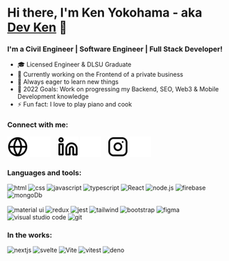 # Hi there, I'm Ken Yokohama - aka [Dev Ken](https://kenyokohama.com/) 👋

<h3 align="left">I'm a Civil Engineer | Software Engineer | Full Stack Developer!</h3>

-   :mortar_board: Licensed Engineer & DLSU Graduate
-   :telescope: Currently working on the Frontend of a private business
-   :seedling: Always eager to learn new things
-   :goal_net: 2022 Goals: Work on progressing my Backend, SEO, Web3 & Mobile Development knowledge
-   :zap: Fun fact: I love to play piano and cook

<h3>Connect with me:</h3>

[![website](./img/globe-light.svg)](https://kenyokohama.com/#gh-light-mode-only)
[![website](./img/globe-dark.svg)](https://kenyokohama.com/#gh-dark-mode-only)
&nbsp;&nbsp;
[![website](./img/linkedin-light.svg)](https://ph.linkedin.com/in/ken-yokohama-bba021179#gh-light-mode-only)
[![website](./img/linkedin-dark.svg)](https://ph.linkedin.com/in/ken-yokohama-bba021179#gh-dark-mode-only)
&nbsp;&nbsp;
[![website](./img/instagram-light.svg)](https://www.instagram.com/kenyokohama/#gh-light-mode-only)
[![website](./img/instagram-dark.svg)](https://www.instagram.com/kenyokohama/#gh-dark-mode-only)

<h3>Languages and tools:</h3>

<p align="left">
  <span>
    <!-- HTML -->
    <img src="https://cdn.jsdelivr.net/gh/devicons/devicon/icons/html5/html5-original.svg" alt="html" width="40" height="40"/>
    <!-- CSS -->
    <img src="https://cdn.jsdelivr.net/gh/devicons/devicon/icons/css3/css3-original.svg" alt="css" width="40" height="40"/>
    <!-- JavaScript -->
    <img src="https://cdn.svgporn.com/logos/javascript.svg?response-content-disposition=attachment%3Bfilename%3Djavascript.svg" alt="javascript" width="40" height="40"/>
    <!-- Typescript -->
    <img src="https://cdn.svgporn.com/logos/typescript-icon.svg?" alt="typescript" width="40" height="40"/>
    <!-- React -->
    <img src="https://cdn.svgporn.com/logos/react.svg?response-content-disposition=attachment%3Bfilename%3Dreact.svg" class="filter-green" alt="React" width="40" height="40"/>
    <!-- Node.js -->
    <img src="https://cdn.jsdelivr.net/gh/devicons/devicon/icons/nodejs/nodejs-original.svg" alt="node.js" width="40" height="40"/>
    <!-- Firebase -->
    <img src="https://cdn.svgporn.com/logos/firebase.svg" alt="firebase" width="40" height="40"/>
    <!-- MongoDB -->
    <img src="https://cdn.jsdelivr.net/gh/devicons/devicon/icons/mongodb/mongodb-original.svg" alt="mongoDb" width="40" height="40"/>
    <br></br>
    <!-- Material UI -->
    <img src="https://cdn.svgporn.com/logos/material-ui.svg?response-content-disposition=attachment%3Bfilename%3Dmaterial-ui.svg" alt="material ui" width="40" height="40"/>
    <!-- Redux -->
    <img src="https://cdn.svgporn.com/logos/redux.svg" alt="redux" width="40" height="40"/>
    <!-- Jest -->
    <img src="https://cdn.svgporn.com/logos/jest.svg" alt="jest" width="40" height="40" />
    <!-- Tailwind -->
    <img src="https://cdn.svgporn.com/logos/tailwindcss-icon.svg" alt="tailwind" width="40" height="40"/>
    <!-- Bootstrap -->
    <img src="https://cdn.svgporn.com/logos/bootstrap.svg" alt="bootstrap" width="40" height="40"/>
    <!-- Figma -->
    <img src="https://cdn.svgporn.com/logos/figma.svg" alt="figma" width="40" height="40"/>
    <!-- VS Code -->
    <img src="https://cdn.svgporn.com/logos/visual-studio-code.svg?response-content-disposition=attachment%3Bfilename%3Dvisual-studio-code.svg" alt="visual studio code" width="40" height="40"/>
    <!-- Git -->
    <img src="https://cdn.svgporn.com/logos/git-icon.svg?response-content-disposition=attachment%3Bfilename%3Dgit-icon.svg" alt="git" width="40" height="40"/>
  </span>
</p>

<h3>In the works:</h3>

<p>
  <span>
    <!-- Next.JS -->
    <img
    src="https://ui-lib.com/blog/wp-content/uploads/2021/12/nextjs-boilerplate-logo.png"
    alt="nextjs" width="40" height="40"/>
    <!-- Svelte -->
    <img
    src="https://cdn.svgporn.com/logos/svelte-icon.svg"
    alt="svelte" width="40" height="40" />
    <!-- Vite -->
    <img
    src="https://cdn.svgporn.com/logos/vitejs.svg"
    alt="Vite" width="40" height="40" />
    <!-- Vitest -->
    <img
    src="https://cdn.svgporn.com/logos/vitest.svg"
    alt="vitest" width="40" height="40" />
    <!-- Deno -->
    <img
    src="https://cdn.svgporn.com/logos/deno.svg"
    alt="deno" width="40" height="40" />
  </span>
</p>
